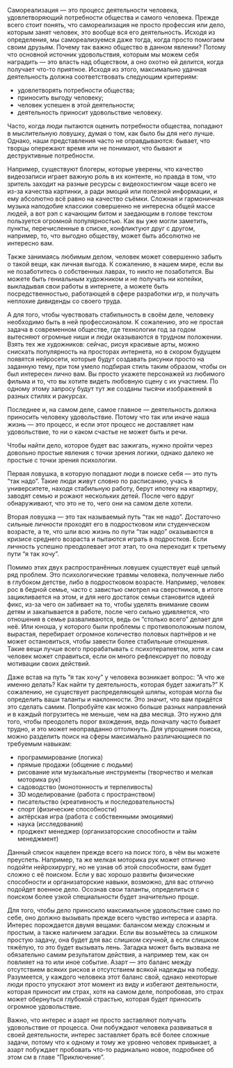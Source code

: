 Самореализация — это процесс деятельности человека, удовлетворяющий потребности общества и самого человека. Прежде всего стоит понять, что самореализация не просто профессия или дело, которым занят человек, это вообще вся его деятельность. Исходя из определения, мы самореализуемся даже тогда, когда просто помогаем своим друзьям. Почему так важно общество в данном явлении? Потому что основной источник удовольствия, которым мы можем себя наградить — это власть над обществом, а оно охотно ей делится, когда получает что-то приятное. Исходя из этого, максимально удачная деятельность должна соответствовать следующим критериям:

* удовлетворять потребности общества;
* приносить выгоду человеку;
* человек успешен в этой деятельности;
* деятельность приносит удовольствие человеку.

Часто, когда люди пытаются оценить потребности общества, попадают в мыслительную ловушку, думая о том, как было бы для него лучше. Однако, наши представления часто не оправдываются: бывает, что творцы опережают время или не понимают, что бывают и деструктивные потребности.

Например, существуют блогеры, которые уверены, что качество видеозаписи играет важную роль в их контенте, но правда в том, что зритель заходит на разные ресурсы с видеохостингом чаще всего не из-за качества картинки, а ради эмоций или полезной информации, и ему абсолютно всё равно на качество съёмки. Сложная и гармоничная музыка наподобие классики совершенно не интересна общей массе людей, а вот рэп с качающим битом и заедающим в голове текстом пользуется огромной популярностью. Как вы уже могли заметить, пункты, перечисленные в списке, конфликтуют друг с другом, например, то, что выгодно обществу, может быть абсолютно не интересно вам.

Также занимаясь любимым делом, человек может совершенно забыть о такой вещи, как личная выгода. К сожалению, в нашем мире, если вы не позаботитесь о собственных лаврах, то никто не позаботится. Вы можете быть гениальным художником и не получать ни копейки, выкладывая свои работы в интернете, а можете быть посредственностью, работающей в сфере разработки игр, и получать неплохие дивиденды со своего труда.

А для того, чтобы чувствовать стабильность в своём деле, человеку необходимо быть в ней профессионалом. К сожалению, это не простая задача в современном обществе, где технологии год за годом вытесняют огромные ниши и люди оказываются в трудном положении. Взять тех же художников: сейчас, рисуя красивые арты, можно снискать популярность на просторах интернета, но в скором будущем появятся нейросети, которые будут создавать рисунки просто на заданную тему, при том умело подбирая стиль таким образом, чтобы он был интересен лично вам. Вы просто укажете персонажей из любимого фильма и то, что вы хотите видеть любовную сцену с их участием. По одному этому запросу будут тут же созданы тысячи изображений в разных стилях и ракурсах.

Последнее и, на самом деле, самое главное — деятельность должна приносить человеку удовольствие. Потому что так или иначе наша жизнь — это процесс, и если этот процесс не доставляет нам удовольствие, то ни о каком счастье не может быть и речи.

Чтобы найти дело, которое будет вас зажигать, нужно пройти через довольно простые явления с точки зрения логики, однако далеко не простые с точки зрения психологии.

Первая ловушка, в которую попадают люди в поиске себя — это путь “так надо”. Такие люди живут словно по расписанию, учась в университете, находя стабильную работу, берут ипотеку на квартиру, заводят семью и рожают нескольких детей. После чего вдруг обнаруживают, что это не то, чего они на самом деле хотели.

Вторая ловушка — это так называемый путь “так не надо”. Достаточно сильные личности проходят его в подростковом или студенческом возрасте, а те, что шли всю жизнь по пути “так надо” оказываются в кризисе среднего возраста и пытаются играть в подростков. Если личность успешно преодолевает этот этап, то она переходит к третьему пути “я так хочу”.

Помимо этих двух распространённых ловушек существует ещё целый ряд проблем. Это психологические травмы человека, полученные либо в глубоком детстве, либо в подростковом возрасте. Например, человек рос в бедной семье, часто с завистью смотрел на сверстников, в итоге зацикливается на этом, и для него достаток семьи становится идеей фикс, из-за чего он забивает на то, чтобы уделять внимание своим детям и закапывается в работе, после чего сильно удивляется, что отношения в семье разваливаются, ведь он “столько всего” делает для неё. Или юноша, у которого были проблемы с противоположным полом, вырастая, перебирает огромное количество половых партнёров и не может остановиться, чтобы завести более стабильные отношения. Такие вещи лучше всего прорабатывать с психотерапевтом, хотя и сам человек может справиться, если он много рефлексирует по поводу мотивации своих действий.

Даже встав на путь “я так хочу” у человека возникает вопрос: “А что же именно делать? Как найти ту деятельность, которая будет зажигать?” К сожалению, не существует распределяющей шляпы, которая могла бы определить ваши таланты и наклонности. Это значит, что вам придётся это сделать самим. Попробуйте как можно больше разных направлений и в каждый погрузитесь не меньше, чем на два месяца. Это нужно для того, чтобы преодолеть порог вхождения, ведь поначалу часто бывает трудно, и это может неоправданно оттолкнуть. Для упрощения поиска, можно разделить поиск на сферы максимально различающиеся по требуемым навыкам:

* программирование (логика)
* прямые продажи (общение с людьми)
* рисование или музыкальные инструменты (творчество и мелкая моторика рук)
* садоводство (монотонность и терпеливость)
* 3D моделирование (работа с пространством)
* писательство (креативность и последовательность)
* спорт (физические способности)
* актёрская игра (работа с собственными эмоциями)
* наука (исследования)
* проджект менеджер (организаторские способности и тайм менеджмент)

Данный список нацелен прежде всего на поиск того, в чём вы можете преуспеть. Например, та же мелкая моторика рук может отлично подойти нейрохирургу, но не узнав об этой способности, вам будет сложно с её поиском. Если у вас хорошо развиты физические способности и организаторские навыки, возможно, для вас отлично подойдет военное дело. Осознав свои таланты, определиться с поиском более узкой специальности будет значительно проще.

Для того, чтобы дело приносило максимальное удовольствие само по себе, оно должно вызывать прежде всего чувство интереса и азарта. Интерес порождается двумя вещами: балансом между сложным и простым, а также наличием загадки. Если вы возьмётесь за слишком простую задачу, она будет для вас слишком скучной, а если слишком тяжёлую, то это будет вызывать лень. Загадка может быть вызвана не обязательно самим результатом действия, а например тем, как он повлияет на то или иное событие. Азарт — это баланс между отсутствием всяких рисков и отсутствием всякой надежды на победу. Разумеется, у каждого человека этот баланс свой, однако некоторые люди просто упускают этот момент из виду и избегают деятельности, которая приносит им страх, хотя на самом деле, попробовав, это страх может обернуться глубокой страстью, которая будет приносить огромное удовольствие.

Важно, что интерес и азарт не просто заставляют получать удовольствие от процесса. Они побуждают человека развиваться в своей деятельности, интерес заставляет брать всё более сложные задачи, потому что к одному и тому же уровню человек привыкает, а азарт побуждает пробовать что-то радикально новое, подробнее об этом см в главе “Приключение”.
